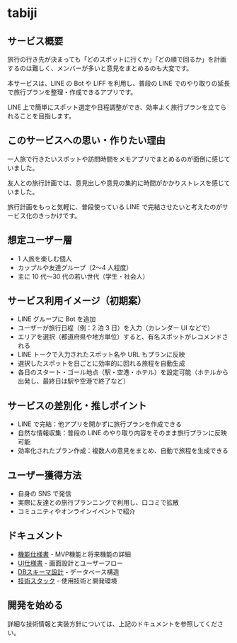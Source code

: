 # tabiji

## サービス概要

旅行の行き先が決まっても「どのスポットに行くか」「どの順で回るか」を計画するのは難しく、メンバーが多いと意見をまとめるのも大変です。

本サービスは、LINE の Bot や LIFF を利用し、普段の LINE でのやり取りの延長で旅行プランを整理・作成できるアプリです。

LINE 上で簡単にスポット選定や日程調整ができ、効率よく旅行プランを立てられることを目指します。

## このサービスへの思い・作りたい理由

一人旅で行きたいスポットや訪問時間をメモアプリでまとめるのが面倒に感じていました。

友人との旅行計画では、意見出しや意見の集約に時間がかかりストレスを感じていました。

旅行計画をもっと気軽に、普段使っている LINE で完結させたいと考えたのがサービス化のきっかけです。

## 想定ユーザー層

- 1 人旅を楽しむ個人
- カップルや友達グループ（2〜4 人程度）
- 主に 10 代〜30 代の若い世代（学生・社会人）

## サービス利用イメージ（初期案）

- LINE グループに Bot を追加
- ユーザーが旅行日程（例：2 泊 3 日）を入力（カレンダー UI などで）
- エリアを選択（都道府県や地方単位）すると、有名スポットがレコメンドされる
- LINE トークで入力されたスポット名や URL もプランに反映
- 選択したスポットを日ごとに効率的に回れる旅程を自動生成
- 各日のスタート・ゴール地点（駅・空港・ホテル）を設定可能（ホテルから出発し、最終日は駅や空港で終了など）

## サービスの差別化・推しポイント

- LINE で完結：他アプリを開かずに旅行プランを作成できる
- 自然な情報収集：普段の LINE のやり取り内容をそのまま旅行プランに反映可能
- 効率化されたプラン作成：複数人の意見をまとめ、自動で旅程を生成できる

## ユーザー獲得方法

- 自身の SNS で発信
- 実際に友達との旅行プランニングで利用し、口コミで拡散
- コミュニティやオンラインイベントで紹介

## ドキュメント

- [機能仕様書](/docs/features.md) - MVP機能と将来機能の詳細
- [UI仕様書](/docs/ui-specification.md) - 画面設計とユーザーフロー
- [DBスキーマ設計](/docs/database-schema.md) - データベース構造
- [技術スタック](/docs/tech-stack.md) - 使用技術と開発環境

## 開発を始める

詳細な技術情報と実装方針については、上記のドキュメントを参照してください。
